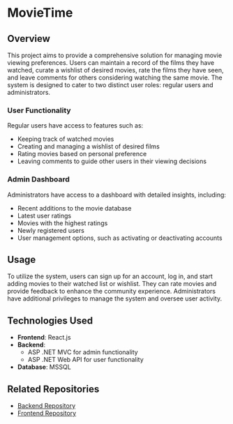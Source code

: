 # MovieTime

## Overview

This project aims to provide a comprehensive solution for managing movie viewing preferences. Users can maintain a record of the films they have watched, curate a wishlist of desired movies, rate the films they have seen, and leave comments for others considering watching the same movie. The system is designed to cater to two distinct user roles: regular users and administrators.

### User Functionality

Regular users have access to features such as:
- Keeping track of watched movies
- Creating and managing a wishlist of desired films
- Rating movies based on personal preference
- Leaving comments to guide other users in their viewing decisions

### Admin Dashboard

Administrators have access to a dashboard with detailed insights, including:
- Recent additions to the movie database
- Latest user ratings
- Movies with the highest ratings
- Newly registered users
- User management options, such as activating or deactivating accounts

## Usage

To utilize the system, users can sign up for an account, log in, and start adding movies to their watched list or wishlist. They can rate movies and provide feedback to enhance the community experience. Administrators have additional privileges to manage the system and oversee user activity.

## Technologies Used

- **Frontend**: React.js
- **Backend**:
  - ASP .NET MVC for admin functionality
  - ASP .NET Web API for user functionality
- **Database**: MSSQL

## Related Repositories

- [Backend Repository](https://github.com/elvirkabashi/MovieTime)
- [Frontend Repository](https://github.com/elvirkabashi/MovieTimeUI)

